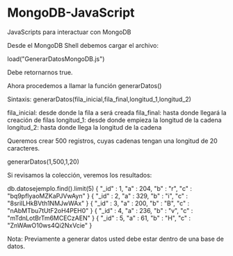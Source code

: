 # MongoDB-JavaScript
JavaScripts para interactuar con MongoDB

Desde el MongoDB Shell debemos cargar el archivo:

load("GenerarDatosMongoDB.js")

Debe retornarnos true.

Ahora procedemos a llamar la función generarDatos()

Sintaxis: generarDatos(fila_inicial,fila_final,longitud_1,longitud_2)

fila_inicial: desde donde la fila a será creada
fila_final: hasta donde llegará la creación de filas
longitud_1: desde donde empieza la longitud de la cadena
longitud_2: hasta donde llega la longitud de la cadena

Queremos crear 500 registros, cuyas cadenas tengan una longitud de 20 caracteres.

generarDatos(1,500,1,20)

Si revisamos la colección, veremos los resultados:

db.datosejemplo.find().limit(5)
{ "_id" : 1, "a" : 204, "b" : "r", "c" : "bq9pflyaoMZKaPJVwAyn" }
{ "_id" : 2, "a" : 329, "b" : "i", "c" : "8srilLHkBVth1NMJwWAx" }
{ "_id" : 3, "a" : 200, "b" : "B", "c" : "nAbMTbu7tUtF2oH4PEH0" }
{ "_id" : 4, "a" : 236, "b" : "v", "c" : "mTdnLotBrTm6MCECzAEN" }
{ "_id" : 5, "a" : 61, "b" : "H", "c" : "ZnWAwO10ws4Qi2NxVcie" }

Nota: Previamente a generar datos usted debe estar dentro de una base de datos.
